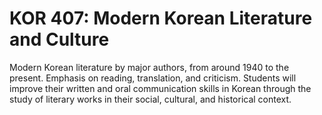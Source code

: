 # KOR 407: Modern Korean Literature and Culture

Modern Korean literature by major authors, from around 1940 to the present. Emphasis on reading, translation, and criticism. Students will improve their written and oral communication skills in Korean through the study of literary works in their social, cultural, and historical context.